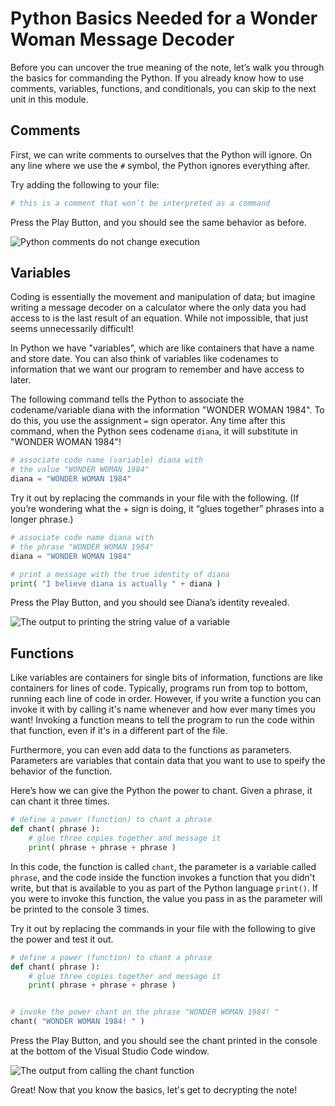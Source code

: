 # Python Basics Needed for a Wonder Woman Message Decoder

Before you can uncover the true meaning of the note, let’s walk you through the basics for commanding the Python. If you already know how to use comments, variables, functions, and conditionals, you can skip to the next unit in this module.

## Comments

First, we can write comments to ourselves that the Python will ignore. On any line where we use the `#` symbol, the Python ignores everything after.

Try adding the following to your file:
```python
# this is a comment that won’t be interpreted as a command
```
Press the Play Button, and you should see the same behavior as before.

![Python comments do not change execution]()
 
## Variables

Coding is essentially the movement and manipulation of data; but imagine writing a message decoder on a calculator where the only data you had access to is the last result of an equation. While not impossible, that just seems unnecessarily difficult! 

In Python we have "variables", which are like containers that have a name and store date. You can also think of variables like codenames to information that we want our program to remember and have access to later.

The following command tells the Python to associate the codename/variable diana with the information "WONDER WOMAN 1984". To do this, you use the assignment `=` sign operator. Any time after this command, when the Python sees codename  `diana`, it will substitute in "WONDER WOMAN 1984"!

```python
# associate code name (variable) diana with
# the value "WONDER WOMAN 1984"
diana = "WONDER WOMAN 1984"
```

Try it out by replacing the commands in your file with the following. (If you’re wondering what the + sign is doing, it “glues together” phrases into a longer phrase.)

```python
# associate code name diana with
# the phrase "WONDER WOMAN 1984"
diana = "WONDER WOMAN 1984"

# print a message with the true identity of diana
print( "I believe diana is actually " + diana )
```

Press the Play Button, and you should see Diana’s identity revealed.

![The output to printing the string value of a variable]()
 
## Functions

Like variables are containers for single bits of information, functions are like containers for lines of code. Typically, programs run from top to bottom, running each line of code in order. However, if you write a function you can invoke it with by calling it's name whenever and how ever many times you want! Invoking a function means to tell the program to run the code within that function, even if it's in a different part of the file. 

Furthermore, you can even add data to the functions as parameters. Parameters are variables that contain data that you want to use to speify the behavior of the function.

Here’s how we can give the Python the power to chant. Given a phrase, it can chant it three times.

```python
# define a power (function) to chant a phrase
def chant( phrase ):
    # glue three copies together and message it
    print( phrase + phrase + phrase )
```

In this code, the function is called `chant`, the parameter is a variable called `phrase`, and the code inside the function invokes a function that you didn't write, but that is available to you as part of the Python language `print()`. If you were to invoke this function, the value you pass in as the parameter will be printed to the console 3 times.

Try it out by replacing the commands in your file with the following to give the power and test it out.

```python
# define a power (function) to chant a phrase
def chant( phrase ):
    # glue three copies together and message it
    print( phrase + phrase + phrase )


# invoke the power chant on the phrase "WONDER WOMAN 1984! "
chant( "WONDER WOMAN 1984! " )
```
Press the Play Button, and you should see the chant printed in the console at the bottom of the Visual Studio Code window.

![The output from calling the chant function]()

Great! Now that you know the basics, let's get to decrypting the note!